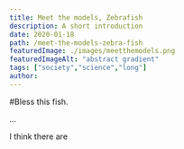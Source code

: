```yaml
---
title: Meet the models, Zebrafish
description: A short introduction
date: 2020-01-18
path: /meet-the-models-zebra-fish
featuredImage: ./images/meetthemodels.png
featuredImageAlt: "abstract gradient"
tags: ["society","science","long"]
author:
---
```


#Bless this fish.

...

I think there are
